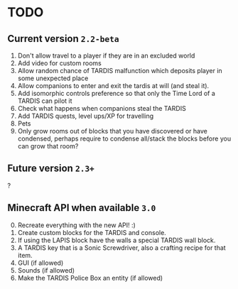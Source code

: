 # TODO
 
## Current version `2.2-beta`
1. Don't allow travel to a player if they are in an excluded world
2. Add video for custom rooms
3. Allow random chance of TARDIS malfunction which deposits player in some unexpected place
4. Allow companions to enter and exit the tardis at will (and steal it).
5. Add isomorphic controls preference so that only the Time Lord of a TARDIS can pilot it
6. Check what happens when companions steal the TARDIS
7. Add TARDIS quests, level ups/XP for travelling
8. Pets
9. Only grow rooms out of blocks that you have discovered or have condensed, perhaps require to condense all/stack the blocks before you can grow that room?

## Future version `2.3+`
?

## Minecraft API when available `3.0`
0. Recreate everything with the new API! :)
1. Create custom blocks for the TARDIS and console.
2. If using the LAPIS block have the walls a special TARDIS wall block.
3. A TARDIS key that is a Sonic Screwdriver, also a crafting recipe for that item.
4. GUI (if allowed)
5. Sounds (if allowed)
6. Make the TARDIS Police Box an entity (if allowed)
